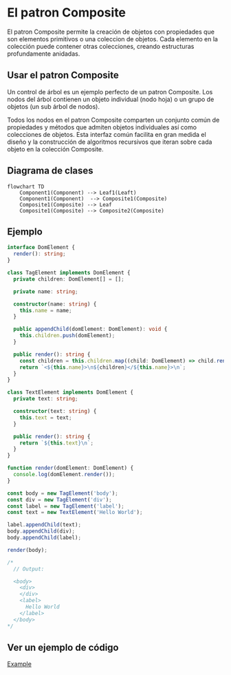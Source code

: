 # El patron Composite

El patron Composite permite la creación de objetos con propiedades que son elementos primitivos o una coleccion de objetos. Cada elemento en la colección puede contener otras colecciones, creando estructuras profundamente anidadas.

## Usar el patron Composite

Un control de árbol es un ejemplo perfecto de un patron Composite. Los nodos del árbol contienen un objeto individual (nodo hoja) o un grupo de objetos (un sub árbol de nodos).

Todos los nodos en el patron Composite comparten un conjunto común de propiedades y métodos que admiten objetos individuales así como colecciones de objetos. Esta interfaz común facilita en gran medida el diseño y la construcción de algoritmos recursivos que iteran sobre cada objeto en la colección Composite.

## Diagrama de clases

```mermaid
flowchart TD
    Component1(Component) --> Leaf1(Leaft)
    Component1(Component)  --> Composite1(Composite)
    Composite1(Composite) --> Leaf
    Composite1(Composite) --> Composite2(Composite)
```

## Ejemplo

```typescript
interface DomElement {
  render(): string;
}

class TagElement implements DomElement {
  private children: DomElement[] = [];

  private name: string;

  constructor(name: string) {
    this.name = name;
  }

  public appendChild(domElement: DomElement): void {
    this.children.push(domElement);
  }

  public render(): string {
    const children = this.children.map((child: DomElement) => child.render()).join('');
    return `<${this.name}>\n${children}</${this.name}>\n`;
  }
}

class TextElement implements DomElement {
  private text: string;

  constructor(text: string) {
    this.text = text;
  }

  public render(): string {
    return `${this.text}\n`;
  }
}

function render(domElement: DomElement) {
  console.log(domElement.render());
}

const body = new TagElement('body');
const div = new TagElement('div');
const label = new TagElement('label');
const text = new TextElement('Hello World');

label.appendChild(text);
body.appendChild(div);
body.appendChild(label);

render(body);

/*
  // Output:

  <body>
    <div>
    </div>
    <label>
      Hello World
    </label>
  </body>
*/
```

## Ver un ejemplo de código

[Example](./composite.ts)
